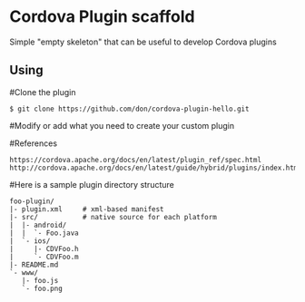 # Cordova Plugin scaffold

Simple "empty skeleton" that can be useful to develop Cordova plugins


## Using
#Clone the plugin

    $ git clone https://github.com/don/cordova-plugin-hello.git

#Modify or add what you need to create your custom plugin

#References

    https://cordova.apache.org/docs/en/latest/plugin_ref/spec.html
    http://cordova.apache.org/docs/en/latest/guide/hybrid/plugins/index.html



#Here is a sample plugin directory structure

```
foo-plugin/
|- plugin.xml     # xml-based manifest
|- src/           # native source for each platform
|  |- android/
|  |  `- Foo.java
|  `- ios/
|     |- CDVFoo.h
|     `- CDVFoo.m
|- README.md
`- www/
   |- foo.js
   `- foo.png
```
    


